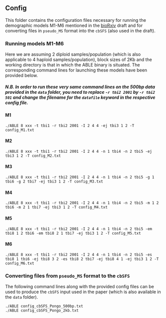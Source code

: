 ## Config

This folder contains the configuration files necessary for running the demographic models M1-M6 mentioned in the [bioRxiv](http://dx.doi.org/10.1101/077958) draft and for converting files in `pseudo_MS` format into the `cbSFS` (also used in the draft). 

### Running models M1-M6
Here we are assuming 2 diploid samples/population (which is also applicable to 4 haploid samples/population), block sizes of 2Kb and the working directory is that in which the ABLE binary is situated. The corresponding command lines for launching these models have been provided below.

##### N.B. In order to run these very same command lines on the 500bp data provided in the `data` folder, you need to replace `-r tbi2 2001` by `-r tbi2 501` and change the filename for the `datafile` keyword in the respective config file.


#### M1
```
./ABLE 8 xxx -t tbi1 -r tbi2 2001 -I 2 4 4 -ej tbi3 1 2 -T config_M1.txt
```

#### M2
```
./ABLE 8 xxx -t tbi1 -r tbi2 2001 -I 2 4 4 -n 1 tbi4 -n 2 tbi5 -ej tbi3 1 2 -T config_M2.txt
```

#### M3
```
./ABLE 8 xxx -t tbi1 -r tbi2 2001 -I 2 4 4 -n 1 tbi4 -n 2 tbi5 -g 1 tbi6 -g 2 tbi7 -ej tbi3 1 2 -T config_M3.txt
```

#### M4
```
./ABLE 8 xxx -t tbi1 -r tbi2 2001 -I 2 4 4 -n 1 tbi4 -n 2 tbi5 -m 1 2 tbi6 -m 2 1 tbi7 -ej tbi3 1 2 -T config_M4.txt
```

#### M5
```
./ABLE 8 xxx -t tbi1 -r tbi2 2001 -I 2 4 4 -n 1 tbi4 -n 2 tbi5 -em tbi8 1 2 tbi6 -em tbi8 2 1 tbi7 -ej tbi3 1 2 -T config_M5.txt
```

#### M6
```
./ABLE 8 xxx -t tbi1 -r tbi2 2001 -I 2 4 4 -n 1 tbi4 -n 2 tbi5 -es tbi8 1 tbi6 -ej tbi8 3 2 -es tbi8 2 tbi7 -ej tbi8 4 1 -ej tbi3 1 2 -T config_M6.txt
```

### Converting files from `pseudo_MS` format to the `cbSFS`
The following command lines along with the provided config files can be used to produce the `cbSFS` input used in the paper (which is also available in the `data` folder).

```
./ABLE config_cbSFS_Pongo_500bp.txt
./ABLE config_cbSFS_Pongo_2kb.txt
```

